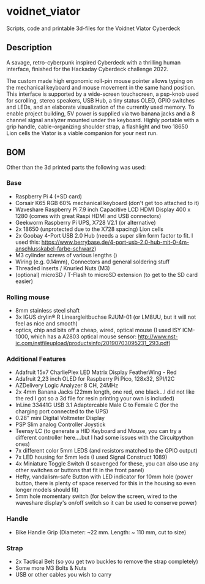 # voidnet_viator
Scripts, code and printable 3d-files for the Voidnet Viator Cyberdeck

## Description
A savage, retro-cyberpunk inspired Cyberdeck with a thrilling human interface, finished for the Hackaday Cyberdeck challenge 2022.

The custom made high ergonomic roll-pin mouse pointer allows typing on the mechanical keyboard and mouse movement in the same hand position.
This interface is supported by a wide-screen touchscreen, a psp-knob used for scrolling, stereo speakers, USB Hub, a tiny status OLED, GPIO switches and LEDs, and an
elaborate visualization of the currently used memory.
To enable project building, 5V power is supplied via two banana jacks and a 8 channel signal analyzer mounted under the keyboard.
Highly portable with a grip handle, cable-organizing shoulder strap, a flashlight and two 18650 Lion cells the Viator is a viable companion for your next run.

## BOM

Other than the 3d printed parts the following was used:

### Base
- Raspberry Pi 4 (+SD card)
- Corsair K65 RGB 60% mechanical keyboard (don't get too attached to it)
- Waveshare Raspberry Pi 7.9 inch Capacitive LCD HDMI Display 400 x 1280 (comes with great Raspi HDMI and USB connectors)
- Geekworm Raspberry Pi UPS, X728 V2.1 (or alternative)
- 2x 18650 (unprotected due to the X728 spacing) Lion cells
- 2x Goobay 4-Port USB 2.0 Hub (needs a super slim form factor to fit. I used this: https://www.berrybase.de/4-port-usb-2.0-hub-mit-0-4m-anschlusskabel-farbe-schwarz)
- M3 cylinder screws of various lengths ()
- Wiring (e.g. 0.14mm), Connectors and general soldering stuff
- Threaded inserts / Knurled Nuts (M3)
- (optional) microSD / T-Flash to microSD extension (to get to the SD card easier)

### Rolling mouse
- 8mm stainless steel shaft
- 3x IGUS drylin® R Lineargleitbuchse RJUM-01 (or LM8UU, but it will not feel as nice and smooth)
- optics, chip and bits off a cheap, wired, optical mouse (I used ISY ICM-1000, which has a A2803 optical mouse sensor: http://www.nst-ic.com/nstfileupload/productsinfo/20190703095231_293.pdf)

### Additional Features
- Adafruit 15x7 CharliePlex LED Matrix Display FeatherWing - Red
- Adafruit 2,23 inch OLED for Raspberry Pi Pico, 128x32, SPI/I2C
- AZDelivery Logic Analyzer 8 CH, 24MHz
- 2x 4mm Banana Jacks (22mm length, one red, one black...I did not like the red I got so a 3d file for resin printing your own is included)
- InLine 33441G USB 3.1 Adaptercable Male C to Female C (for the charging port connected to the UPS)
- 0.28" mini Digital Voltmeter Display
- PSP Slim analog Controller Joystick
- Teensy LC (to generate a HID Keyboard and Mouse, you can try a different controller here....but I had some issues with the Circuitpython ones)
- 7x different color 5mm LEDS (and resistors matched to the GPIO output)
- 7x LED housing for 5mm leds (I used Signal Construct 1089)
- 4x Miniature Toggle Switch (I scavenged for these, you can also use any other switches or buttons that fit in the front panel)
- Hefty, vandalism-safe Button with LED indicator for 10mm hole (power button, there is plenty of space reserved for this in the housing so even longer models should fit)
- 5mm hole momentary switch (for below the screen, wired to the waveshare display's on/off switch so it can be used to conserve power)

### Handle
- Bike Handle Grip (Diameter: ~22 mm. Length: ~ 110 mm, cut to size)

### Strap
- 2x Tactical Belt (so you get two buckles to remove the strap completely)
- Some more M3 Bolts & Nuts
- USB or other cables you wish to carry
